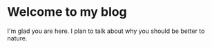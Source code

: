 # Welcome to my blog

I'm glad you are here. I plan to talk about why you should be better to nature.
